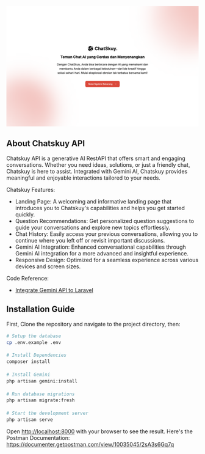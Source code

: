 
<p align="center">
    <img src="/public/screenshot.png" alt="Chatskuy Landing Page"></p>

## About Chatskuy API
Chatskuy API is a generative AI RestAPI that offers smart and engaging conversations. Whether you need ideas, solutions, or just a friendly chat, Chatskuy is here to assist. Integrated with Gemini AI, Chatskuy provides meaningful and enjoyable interactions tailored to your needs.

Chatskuy Features:
- Landing Page: A welcoming and informative landing page that introduces you to Chatskuy's capabilities and helps you get started quickly.
- Question Recommendations: Get personalized question suggestions to guide your conversations and explore new topics effortlessly.
- Chat History: Easily access your previous conversations, allowing you to continue where you left off or revisit important discussions.
- Gemini AI Integration: Enhanced conversational capabilities through Gemini AI integration for a more advanced and insightful experience.
- Responsive Design: Optimized for a seamless experience across various devices and screen sizes.

Code Reference:
- [Integrate Gemini API to Laravel](https://github.com/google-gemini-php/laravel)


## Installation Guide
First, Clone the repository and navigate to the project directory, then:

```bash
# Setup the database
cp .env.example .env

# Install Dependencies
composer install

# Install Gemini
php artisan gemini:install

# Run database migrations
php artisan migrate:fresh

# Start the development server
php artisan serve
```

Open [http://localhost:8000](http://localhost:8000) with your browser to see the result.
Here's the Postman Documentation: https://documenter.getpostman.com/view/10035045/2sA3s6Gq7q
